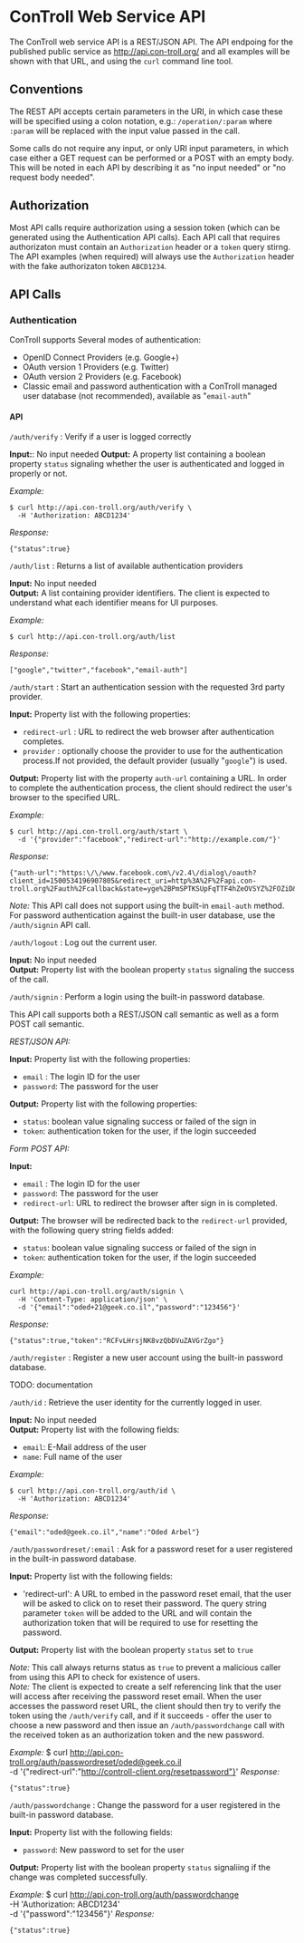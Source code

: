 # ConTroll Web Service API

The ConTroll web service API is a REST/JSON API. The API endpoing for the
published public service as http://api.con-troll.org/ and all examples will be
shown with that URL, and using the `curl` command line tool.

## Conventions

The REST API accepts certain parameters in the URI, in which case these will be
specified using a colon notation, e.g.: `/operation/:param` where `:param` will
be replaced with the input value passed in the call.

Some calls do not require any input, or only URI input parameters, in which
case either a GET request can be performed or a POST with an empty body. This
will be noted in each API by describing it as "no input needed" or "no request
body needed".

## Authorization

Most API calls require authorization using a session token (which can be
generated using the Authentication API calls). Each API call that requires
authorizaton must contain an `Authorization` header or a `token` query stirng.
The API examples (when required) will always use the `Authorization` header with
the fake authorizaton token `ABCD1234`.

## API Calls

### Authentication

ConTroll supports Several modes of authentication:
 * OpenID Connect Providers (e.g. Google+)
 * OAuth version 1 Providers (e.g. Twitter)
 * OAuth version 2 Providers (e.g. Facebook)
 * Classic email and password authentication with a ConTroll managed user database (not recommended), available as "`email-auth`"

#### API

`/auth/verify` : Verify if a user is logged correctly

**Input:**: No input needed
**Output:** A property list containing a boolean property `status` signaling
whether the user is authenticated and logged in properly or not.

*Example:*
```
$ curl http://api.con-troll.org/auth/verify \
  -H 'Authorization: ABCD1234'
```
*Response:*
```
{"status":true}
```

`/auth/list` : Returns a list of available authentication providers

**Input:** No input needed  
**Output:** A list containing provider identifiers. The client is expected to
understand what each identifier means for UI purposes.

*Example:*
```
$ curl http://api.con-troll.org/auth/list
```
*Response:*
```
["google","twitter","facebook","email-auth"]
```

`/auth/start` : Start an authentication session with the requested 3rd party
provider.

**Input:** Property list with the following properties:
* `redirect-url` : URL to redirect the web browser after authentication
  completes.
* `provider` : optionally choose the provider to use for the authentication
  process.If not provided, the default provider (usually "`google`") is used.

**Output:** Property list with the property `auth-url` containing a URL. In
order to complete the authentication process, the client should redirect the
user's browser to the specified URL.

*Example:*
```
$ curl http://api.con-troll.org/auth/start \
  -d '{"provider":"facebook","redirect-url":"http://example.com/"}'
```
*Response:*
```
{"auth-url":"https:\/\/www.facebook.com\/v2.4\/dialog\/oauth?client_id=1500534196907805&redirect_uri=http%3A%2F%2Fapi.con-troll.org%2Fauth%2Fcallback&state=yge%2BPmSPTKSUpFqTTF4hZeOVSYZ%2FOZiD&scope=email%2Cpublic_profile&response_type=code&approval_prompt=auto"}
```

*Note:* This API call does not support using the built-in `email-auth` method. For password authentication against the built-in user database, use the `/auth/signin` API call.

`/auth/logout` : Log out the current user.

**Input:** No input needed  
**Output:** Property list with the boolean property `status` signaling the
success of the call.

`/auth/signin` : Perform a login using the built-in password database.

This API call supports both a REST/JSON call semantic as well as a form POST
call semantic.

*REST/JSON API:*

**Input:** Property list with the following properties:
* `email` : The login ID for the user
* `password`: The password for the user

**Output:** Property list with the following properties:
* `status`: boolean value signaling success or failed of the sign in
* `token`: authentication token for the user, if the login succeeded

*Form POST API:*

**Input:**
* `email` : The login ID for the user
* `password`: The password for the user
* `redirect-url`: URL to redirect the browser after sign in is completed.

**Output:** The browser will be redirected back to the `redirect-url` provided, with the following query string fields added:
* `status`: boolean value signaling success or failed of the sign in
* `token`: authentication token for the user, if the login succeeded

*Example:*
```
curl http://api.con-troll.org/auth/signin \
  -H 'Content-Type: application/json' \
  -d '{"email":"oded+21@geek.co.il","password":"123456"}'
```
*Response:*
```
{"status":true,"token":"RCFvLHrsjNK8vzQbDVuZAVGrZgo"}
```

`/auth/register` : Register a new user account using the built-in password
database.

TODO: documentation

`/auth/id` : Retrieve the user identity for the currently logged in user.

**Input:** No input needed  
**Output:** Property list with the following fields:
* `email`: E-Mail address of the user
* `name`: Full name of the user

*Example:*
```
$ curl http://api.con-troll.org/auth/id \
  -H 'Authorization: ABCD1234'
```
*Response:*
```
{"email":"oded@geek.co.il","name":"Oded Arbel"}
```

`/auth/passwordreset/:email` : Ask for a password reset for a user registered in
the built-in password database.

**Input:** Property list with the following fields:
* 'redirect-url': A URL to embed in the password reset email, that the user will
be asked to click on to reset their password. The query string parameter `token`
will be added to the URL and will contain the authorization token that will be
required to use for resetting the password.

**Output:** Property list with the boolean property `status` set to `true`

*Note:* This call always returns status as `true` to prevent a malicious caller
from using this API to check for existence of users.  
*Note:* The client is expected to create a self referencing link that the user
will access after receiving the password reset email. When the user accesses the
password reset URL, the client should then try to verify the token using the
`/auth/verify` call, and if it succeeds - offer the user to choose a new password
and then issue an `/auth/passwordchange` call with the received token as an 
authorization token and the new password.

*Example:*
$ curl http://api.con-troll.org/auth/passwordreset/oded@geek.co.il \
  -d '{"redirect-url":"http://controll-client.org/resetpassword"}'
*Response:*
```
{"status":true}
```

`/auth/passwordchange` : Change the password for a user registered in the
built-in password database.

**Input:** Property list with the following fields:
* `password`: New password to set for the user

**Output:** Property list with the boolean property `status` signaliing if
the change was completed successfully.

*Example:*
$ curl http://api.con-troll.org/auth/passwordchange \
  -H 'Authorization: ABCD1234' \
  -d '{"password":"123456"}'
*Response:*
```
{"status":true}
```
